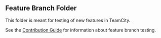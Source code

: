 ## Feature Branch Folder

This folder is meant for testing of new features in TeamCity.

See the [Contribution Guide](../../../CONTRIBUTION_GUIDE.md) for information about feature branch testing.

